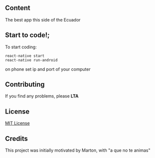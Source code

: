 ## Content
   The best app this side of the Ecuador
  
## Start to code!;

To start coding:

```
react-native start
react-native run-android
```

on phone set ip and port of your computer

## Contributing

If you find any problems, please **LTA**


## License

[MIT License](LICENSE)

## Credits

This project was initially motivated by Marton, with "a que no te animas"
